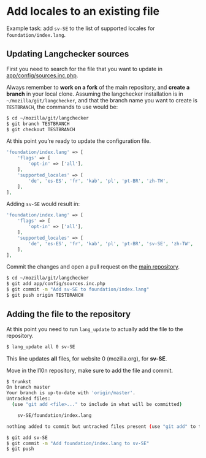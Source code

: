 # Add locales to an existing file

Example task: add `sv-SE` to the list of supported locales for `foundation/index.lang`.

## Updating Langchecker sources

First you need to search for the file that you want to update in [app/config/sources.inc.php](https://github.com/mozilla-l10n/langchecker/blob/master/app/config/sources.inc.php).

Always remember to **work on a fork** of the main repository, and **create a branch** in your local clone. Assuming the langchecker installation is in `~/mozilla/git/langchecker`, and that the branch name you want to create is `TESTBRANCH`, the commands to use would be:

```BASH
$ cd ~/mozilla/git/langchecker
$ git branch TESTBRANCH
$ git checkout TESTBRANCH
```

At this point you’re ready to update the configuration file.

```PHP
'foundation/index.lang' => [
    'flags' => [
        'opt-in' => ['all'],
    ],
    'supported_locales' => [
        'de', 'es-ES', 'fr', 'kab', 'pl', 'pt-BR', 'zh-TW',
    ],
],
```

Adding `sv-SE` would result in:

```PHP
'foundation/index.lang' => [
    'flags' => [
        'opt-in' => ['all'],
    ],
    'supported_locales' => [
        'de', 'es-ES', 'fr', 'kab', 'pl', 'pt-BR', 'sv-SE', 'zh-TW',
    ],
],
```

Commit the changes and open a pull request on the [main repository](https://github.com/mozilla-l10n/langchecker).

```BASH
$ cd ~/mozilla/git/langchecker
$ git add app/config/sources.inc.php
$ git commit -m "Add sv-SE to foundation/index.lang"
$ git push origin TESTBRANCH
```

## Adding the file to the repository

At this point you need to run `lang_update` to actually add the file to the repository.

```BASH
$ lang_update all 0 sv-SE
```

This line updates **all** files, for website 0 (mozilla.org), for **sv-SE**.

Move in the l10n repository, make sure to add the file and commit.

```BASH
$ trunkst
On branch master
Your branch is up-to-date with 'origin/master'.
Untracked files:
  (use "git add <file>..." to include in what will be committed)

	sv-SE/foundation/index.lang

nothing added to commit but untracked files present (use "git add" to track)

$ git add sv-SE
$ git commit -m "Add foundation/index.lang to sv-SE"
$ git push
```
